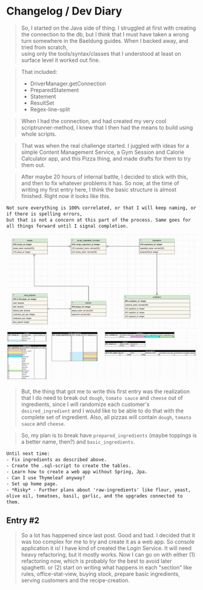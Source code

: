 # Changelog / Dev Diary

> So, I started on the Java side of thing. I struggled at first with creating the connection to the db, 
> but I think that I must have taken a wrong turn somewhere in the Baeldung guides. When I backed away, and tried from scratch,  
> using only the tools/syntax/classes that I understood at least on surface level it worked out fine.

> That included:
> - DriverManager.getConnection
> - PreparedStatement
> - Statement
> - ResultSet
> - Regex-line-split

> When I had the connection, and had created my very cool scriptrunner-method, 
> I knew that I then had the means to build using whole scripts.

> That was when the real challenge started. I juggled with ideas for a simple Content Management Service, 
> a Gym Session and Calorie Calculator app, and this Pizza thing, and made drafts for them to try them out.

> After maybe 20 hours of internal battle, I decided to stick with this, and then to fix whatever problems it has.
> So now, at the time of writing my first entry here, I think the basic structure is almost finished. Right now it looks like this.

    Not sure everything is 100% correlated, or that I will keep naming, or if there is spelling errors, 
    but that is not a concern at this part of the process. Same goes for all things forward until I signal completion.

![UML-A](/src/main/resources/evaluation-images/UML-25-02-20-a.png)
![EXCEL-A](src/main/resources/evaluation-images/Excel-25-02-20a.png)

> But, the thing that got me to write this first entry was the realization that 
> I do need to break out `dough`, `tomato sauce` and `cheese` out of ingredients, 
> since I will randomize each customer's `desired_ingredient` and I would like to be able to do that with the complete set of ingredient.
> Also, all pizzas will contain `dough`, `tomato sauce` and `cheese`.

> So, my plan is to break have `prepared_ingredients` (maybe toppings is a better name, then?) and `basic_ingredients`.

    Until next time:
    - Fix ingredients as described above.
    - Create the .sql-script to create the tables.
    - Learn how to create a web app without Spring, Jpa.
    - Can I use Thymeleaf anyway?
    - Set up home page.
    - *Risky* - Further plans about 'raw-ingredients' like flour, yeast, olive oil, tomatoes, basil, garlic, and the upgrades connected to them.

## Entry #2

> So a lot has happened since last post. Good and bad. I decided that it was too complex for me to try and create it as a web app.
> So console application it is! I have kind of created the Login Service. It will need heavy refactoring, but it mostly works.
> Now I can go on with either (1) refactoring now, which is probably for the best to avoid later spaghetti.
> or (2) start on writing what happens in each "section" like rules, office-stat-view, buying stock, prepare basic ingredients, serving customers and the recipe-creation.


